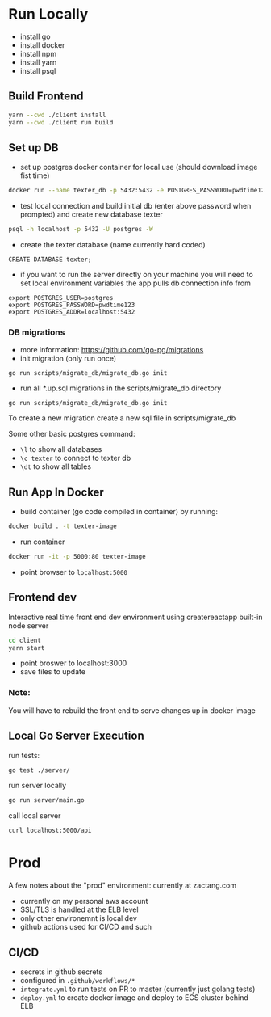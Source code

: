 

# Run Locally
- install go
- install docker
- install npm
- install yarn
- install psql

## Build Frontend
```bash
yarn --cwd ./client install
yarn --cwd ./client run build  
```

## Set up DB
- set up postgres docker container for local use (should download image fist time)
```bash
docker run --name texter_db -p 5432:5432 -e POSTGRES_PASSWORD=pwdtime123 -d postgres
```
- test local connection and build initial db (enter above password when prompted) and create new database texter
```bash
psql -h localhost -p 5432 -U postgres -W
```

- create the texter database (name currently hard coded)
```
CREATE DATABASE texter;
```

- if you want to run the server directly on your machine you will need to set local environment variables the app pulls db connection info from
```
export POSTGRES_USER=postgres
export POSTGRES_PASSWORD=pwdtime123
export POSTGRES_ADDR=localhost:5432
```
### DB migrations 
- more information: https://github.com/go-pg/migrations
- init migration (only run once)
```
go run scripts/migrate_db/migrate_db.go init
```
- run all *.up.sql migrations in the scripts/migrate_db directory
```
go run scripts/migrate_db/migrate_db.go init
```

To create a new migration create a new sql file in scripts/migrate_db

Some other basic postgres command:
- `\l` to show all databases
- `\c texter` to connect to texter db
- `\dt` to show all tables

## Run App In Docker
- build container (go code compiled in container) by running: 
```bash
docker build . -t texter-image
```
- run container
```bash
docker run -it -p 5000:80 texter-image
```
- point browser to `localhost:5000`

## Frontend dev
Interactive real time front end dev environment using createreactapp built-in node server
```bash
cd client 
yarn start
```
- point broswer to localhost:3000
- save files to update
### Note: 
You will have to rebuild the front end to serve changes up in docker image

## Local Go Server Execution
run tests:
```bash
go test ./server/
```

run server locally
```bash
go run server/main.go
```

call local server
```bash
curl localhost:5000/api
```


# Prod
A few notes about the "prod" environment:
currently at zactang.com
- currently on my personal aws account
- SSL/TLS is handled at the ELB level
- only other environemnt is local dev
- github actions used for CI/CD and such

## CI/CD
- secrets in github secrets
- configured in `.github/workflows/*`
- `integrate.yml` to run tests on PR to master (currently just golang tests)
- `deploy.yml` to create docker image and deploy to ECS cluster behind ELB

